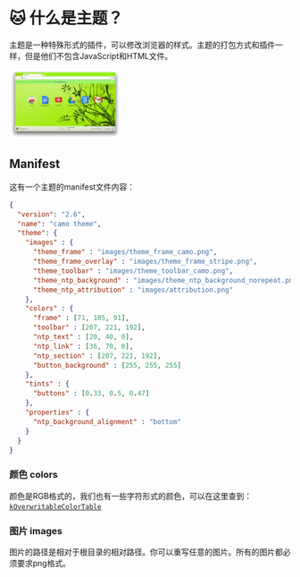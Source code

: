 # 🐱 什么是主题？

主题是一种特殊形式的插件，可以修改浏览器的样式。主题的打包方式和插件一样，但是他们不包含JavaScript和HTML文件。

![](<../../.gitbook/assets/image (3).png>)

## Manifest

这有一个主题的manifest文件内容：

```json
{
  "version": "2.6",
  "name": "camo theme",
  "theme": {
    "images" : {
      "theme_frame" : "images/theme_frame_camo.png",
      "theme_frame_overlay" : "images/theme_frame_stripe.png",
      "theme_toolbar" : "images/theme_toolbar_camo.png",
      "theme_ntp_background" : "images/theme_ntp_background_norepeat.png",
      "theme_ntp_attribution" : "images/attribution.png"
    },
    "colors" : {
      "frame" : [71, 105, 91],
      "toolbar" : [207, 221, 192],
      "ntp_text" : [20, 40, 0],
      "ntp_link" : [36, 70, 0],
      "ntp_section" : [207, 221, 192],
      "button_background" : [255, 255, 255]
    },
    "tints" : {
      "buttons" : [0.33, 0.5, 0.47]
    },
    "properties" : {
      "ntp_background_alignment" : "bottom"
    }
  }
}
```

### 颜色 colors

颜色是RGB格式的，我们也有一些字符形式的颜色，可以在这里查到：[`kOverwritableColorTable`](https://cs.chromium.org/search/?q=file:chrome/browser/themes%20symbol:kOverwritableColorTable)

### 图片 images

图片的路径是相对于根目录的相对路径。你可以重写任意的图片。所有的图片都必须要求png格式。
